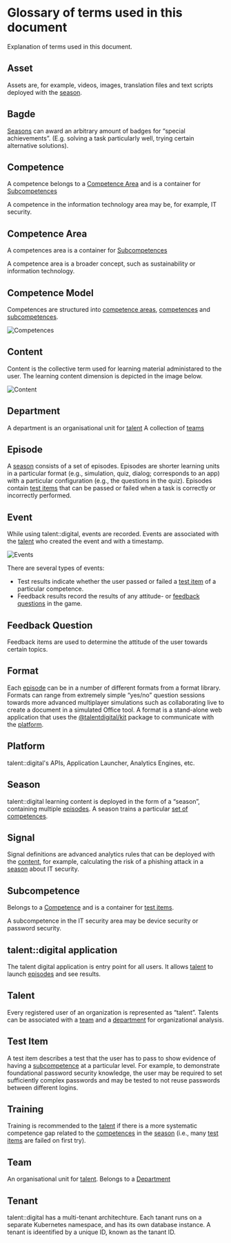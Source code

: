 # Glossary of terms used in this document

Explanation of terms used in this document.

## Asset

Assets are, for example, videos, images, translation files and text scripts deployed with the [season](#season).

## Bagde

[Seasons](#season) can award an arbitrary amount of badges for “special achievements”. (E.g. solving a task particularly well, trying certain alternative solutions).

## Competence

A competence belongs to a [Competence Area](#competence-area) and is a container for [Subcompetences](#subcompetence)

A competence in the information technology area may be, for example, IT security.

## Competence Area

A competences area is a container for [Subcompetences](#subcompetence)

A competence area is a broader concept, such as sustainability or information technology.

## Competence Model

Competences are structured into [competence areas](#competence-area), [competences](#competence) and [subcompetences](#subcompetence).

![Competences](/docs/assets/competences.drawio.svg)

## Content

Content is the collective term used for learning material administared to the user. The learning content dimension is depicted in the image below.

![Content](/docs/assets/content.drawio.svg)

## Department

A department is an organisational unit for [talent](#talent) A collection of [teams](#team)

## Episode

A [season](#season) consists of a set of episodes. Episodes are shorter learning units in a particular format (e.g., simulation, quiz, dialog; corresponds to an app) with a particular configuration (e.g., the questions in the quiz). Episodes contain [test items](#test-item) that can be passed or failed when a task is correctly or incorrectly performed.

## Event

While using talent::digital, events are recorded. Events are associated with the [talent](#talent) who created the event and with a timestamp.

![Events](/docs/assets/events.drawio.svg)

There are several types of events:

- Test results indicate whether the user passed or failed a [test item](#test-item) of a particular competence.
- Feedback results record the results of any attitude- or [feedback questions](#feedback-question) in the game.

## Feedback Question

Feedback items are used to determine the attitude of the user towards certain topics.

## Format

Each [episode](#episode) can be in a number of different formats from a format library. Formats can range from extremely simple “yes/no” question sessions towards more advanced multiplayer simulations such as collaborating live to create a document in a simulated Office tool. A format is a stand-alone web application that uses the [@talentdigital/kit](/packages/kit/) package to communicate with the [platform](#platform).

## Platform

talent::digital's APIs, Application Launcher, Analytics Engines, etc.

## Season

talent::digital learning content is deployed in the form of a “season”, containing multiple [episodes](#episode). A season trains a particular [set of competences](#competence-model).

## Signal

Signal definitions are advanced analytics rules that can be deployed with the [content](#content), for example, calculating the risk of a phishing attack in a [season](#season) about IT security.

## Subcompetence

Belongs to a [Competence](#competence) and is a container for [test items](#test-item).

A subcompetence in the IT security area may be device security or password security.

## talent::digital application

The talent digital application is entry point for all users. It allows [talent](#talent) to launch [episodes](#episode) and see results.

## Talent

Every registered user of an organization is represented as “talent”. Talents can be associated with a [team](#team) and a [department](#department) for organizational analysis.

## Test Item

A test item describes a test that the user has to pass to show evidence of having a [subcompetence](#subcompetence) at a particular level. For example, to demonstrate foundational password security knowledge, the user may be required to set sufficiently complex passwords and may be tested to not reuse passwords between different logins.

## Training

Training is recommended to the [talent](#talent) if there is a more systematic competence gap related to the [competences](#competence-model) in the [season](#season) (i.e., many [test items](#test-item) are failed on first try).

## Team

An organisational unit for [talent](#talent). Belongs to a [Department](#department)

## Tenant

talent::digital has a multi-tenant architechture. Each tanant runs on a separate Kubernetes namespace, and has its own database instance. A tenant is ideentified by a unique ID, known as the tanant ID.
